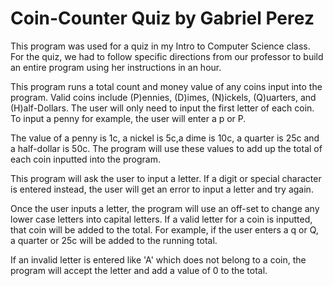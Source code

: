 # Coin-Counter Quiz by Gabriel Perez

This program was used for a quiz in my Intro to Computer Science class. For the quiz, we had to follow specific directions from our
professor to build an entire program using her instructions in an hour.

This program runs a total count and money value of any coins input into the program. Valid coins include (P)ennies, (D)imes, (N)ickels,
(Q)uarters, and (H)alf-Dollars. The user will only need to input the first letter of each coin. To input a penny for example, the user will enter
a p or P.

The value of a penny is 1c, a nickel is 5c,a dime is 10c, a quarter is 25c and a half-dollar is 50c. The program will use these values
to add up the total of each coin inputted into the program.

This program will ask the user to input a letter. If a digit or special character is entered instead, the user will get an error to input
a letter and try again.

Once the user inputs a letter, the program will use an off-set to change any lower case letters into capital letters. If a valid letter for
a coin is inputted, that coin will be added to the total. For example, if the user enters a q or Q, a quarter or 25c will be added to the 
running total.

If an invalid letter is entered like 'A' which does not belong to a coin, the program will accept the letter and add a value of 0 to the total.
